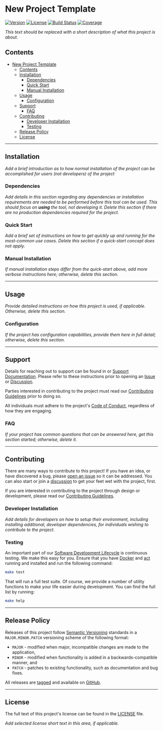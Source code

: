 # New Project Template

<!-- !!! Follow the `_TEMPLATE_CHECKLIST.md` file as a guide to setup this repository prior to editing this file !!! -->

<!-- TODO Update the project H1 tag above.

An optional hero image can be added to the top of the README file to replace the H1 tag.

A good sized image is about 1456x500, although the height can vary based on need. Transparent background are not
recommended, unless the image works well in both a light and dark background.

The H1 tag above can then be replaced with something akin to this:

# ![Project Name](https://...url-to-hosted-image)
-->

<!-- TODO Update the URLs for these badges, below, to the appropriate state of the project -->
[![Version][badge-version-img]][badge-version]
[![License][badge-license-img]][badge-license]
[![Build Status][badge-build-img]][badge-build]
[![Coverage][badge-coverage-img]][badge-coverage]

<!-- TODO -->
_This text should be replaced with a short description of what this project is about._

## Contents

- [New Project Template](#new-project-template)
  - [Contents](#contents)
  - [Installation](#installation)
    - [Dependencies](#dependencies)
    - [Quick Start](#quick-start)
    - [Manual Installation](#manual-installation)
  - [Usage](#usage)
    - [Configuration](#configuration)
  - [Support](#support)
    - [FAQ](#faq)
  - [Contributing](#contributing)
    - [Developer Installation](#developer-installation)
    - [Testing](#testing)
  - [Release Policy](#release-policy)
  - [License](#license)

---

## Installation

<!-- TODO -->
_Add a brief introduction as to how normal installation of the project can be accomplished for users (not developers) of
the project_

### Dependencies

<!-- TODO -->
_Add details in this section regarding any dependencies or installation requirements are needed to be performed before
this tool can be used. This should focus on **using** the tool, not developing it. Delete this section if there are no
production dependencies required for the project._

### Quick Start

<!-- TODO -->
_Add a brief set of instructions on how to get quickly up and running for the most-common use cases. Delete this section
if a quick-start concept does not apply._

### Manual Installation

<!-- TODO -->
_If manual installation steps differ from the quick-start above, add more verbose instructions here; otherwise, delete
this section._

---

## Usage

<!-- TODO -->
_Provide detailed instructions on how this project is used, if applicable. Otherwise, delete this section._

### Configuration

<!-- TODO -->
_If the project has configuration capabilities, provide them here in full detail; otherwise, delete this section._

---

## Support

Details for reaching out to support can be found in or [Support Documentation][support]. Please refer to these
instructions prior to opening an [Issue][issues] or [Discussion][discussions].

Parties interested in contributing to the project must read our [Contributing Guidelines][contributing] prior to doing
so.

All individuals must adhere to the project's [Code of Conduct][code-of-conduct], regardless of how they are engaging.

### FAQ

<!-- TODO -->
_If your project has common questions that can be answered here, get this section started; otherwise, delete it._

---

## Contributing

There are many ways to contribute to this project! If you have an idea, or have discovered a bug, please
[open an issue][new-issue] so it can be addressed. You can also start or join a [discussion][discussions] to get your
feet wet with the project, first.

If you are interested in contributing to the project through design or development, please read our
[Contributing Guidelines][contributing].

### Developer Installation

<!-- TODO -->
_Add details for developers on how to setup their environment, including installing additional, developer dependencies,
for individuals wishing to contribute to the project._

### Testing

An important part of our [Software Development Lifecycle][sdlc] is continuous testing. We make this easy for you. Ensure
that you have [Docker][docker] and [act][act] running and installed and run the following command:

```bash
make test
```

That will run a full test suite. Of course, we provide a number of utility functions to make your life easier during
development. You can find the full list by running:

```bash
make help
```

---

## Release Policy

Releases of this project follow [Semantic Versioning](http://semver.org/) standards in a `MAJOR.MINOR.PATCH` versioning
scheme of the following format:

* `MAJOR` - modified when major, incompatible changes are made to the application,
* `MINOR` - modified when functionality is added in a backwards-compatible manner, and
* `PATCH` - patches to existing functionality, such as documentation and bug fixes.

All releases are [tagged][release-tags] and available on [GitHub][releases].

---

## License

The full text of this project's license can be found in the [LICENSE][license] file.

<!-- TODO -->
_Add selected license short text in this area, if applicable._

<!-- Link Repository -->

<!-- editorconfig-checker-disable -->

[act]: https://github.com/nektos/act
[badge-version]: https://github.com/andrewvaughan/template-core/releases
[badge-version-img]: https://img.shields.io/badge/version-0.0.0-blue.svg?style=for-the-badge
[badge-license]: https://github.com/andrewvaughan/template-core/blob/main/LICENSE
[badge-license-img]: https://img.shields.io/badge/license-MIT-blue.svg?style=for-the-badge&logo=opensourceinitiative&logoColor=white
[badge-build]: https://github.com/andrewvaughan/template-core/actions
[badge-build-img]: https://img.shields.io/badge/build-N/A-rgb(200%2C200%2C200).svg?style=for-the-badge&logo=dependabot&logoColor=white
[badge-coverage]: https://github.com/andrewvaughan/template-core/actions
[badge-coverage-img]: https://img.shields.io/badge/coverage-N/A-rgb(200%2C200%2C200).svg?style=for-the-badge&logo=githubactions&logoColor=white
[code-of-conduct]: https://github.com/andrewvaughan/template-core/blob/main/.github/CODE_OF_CONDUCT.md
[contributing]: https://github.com/andrewvaughan/template-core/blob/main/.github/CONTRIBUTING.md
[discussions]: https://github.com/andrewvaughan/template-core/discussions
[docker]: https://www.docker.com/
[issues]: https://github.com/andrewvaughan/template-core/issues
[license]: https://github.com/andrewvaughan/template-core/blob/main/LICENSE
[new-issue]: https://github.com/andrewvaughan/template-core/issues/new
[releases]: https://github.com/andrewvaughan/template-core/releases
[release-tags]: https://github.com/andrewvaughan/template-core/tags
[sdlc]: https://github.com/andrewvaughan/template-core/blob/main/.github/CONTRIBUTING.md#software-development-lifecycle
[support]: https://github.com/andrewvaughan/template-core/blob/main/.github/SUPPORT.md

<!-- editorconfig-checker-enable -->
